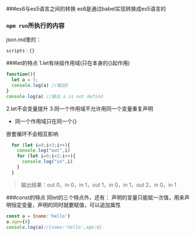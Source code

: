 ###es6与es5语言之间的转换
es6是通过babel实现转换成es5语言的

### `npm run`所执行的内容
json.md里的：
```js
scripts：{}
```
###let的特点
1.let有块级作用域(只在本身的{}起作用)
  ```js
  function(){
    let a = 5;
    console.log(a) //输出5
  }
  console.log(a) //输出 a is not defind
```
2.let不会变量提升
3.同一个作用域不允许用同一个变量重复声明
* 同一个作用域只在同一个{}

嵌套循环不会相互影响
```js
  for (let i=0;i<3;i++){
    console.log("out",i)
    for (let i=0;i<2;i++){
      console.log("in",i)
    }
  }
```
>输出结果：out 0，in 0，in 1，out 1，in 0，in 1，out 2，in 0，in 1

###const的特点
同let的三个特点外，还有：
声明的变量只能赋一次值，用来声明恒定变量，声明的同时就要赋值，可以追加属性
```js
const a = {name:'hello'}
a.age={8}
console.log(a)//{name:'hello',age:8}
```

